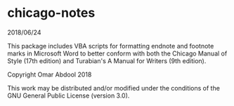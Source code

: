 # chicago-notes
2018/06/24

This package includes VBA scripts for formatting endnote and footnote marks in Microsoft Word to better conform with both the Chicago Manual of Style (17th edition) and Turabian's A Manual for Writers (9th edition).


Copyright Omar Abdool 2018

This work may be distributed and/or modified under the conditions of the GNU General Public License (version 3.0).
